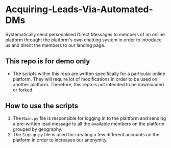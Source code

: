 # Acquiring-Leads-Via-Automated-DMs
Systematically send personalised Direct Messages to members of an online platform throught the platform's own chatting system in order to introduce us and direct the members to our landing page.

## This repo is for demo only
<ul>
<li> The scripts within this repo are written specifically for a particular online platform. They will require lot of modifications in order to be used on another platform. Therefore, this repo is not intended to be downloaded or forked. </li>
</ul>

## How to use the scripts
1. The <code>Main.py</code> file is responsible for logging in to the plaltform and sending a pre-written lead message to all the available members on the platform grouped by geography. 
2. The <code>Signup.py</code> file is used for creating a few different accounts on the platform in order to increases our anonymity. 
